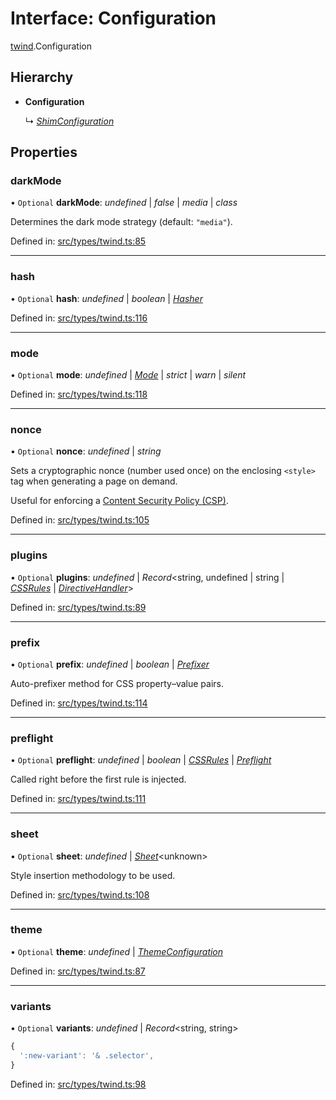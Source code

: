 # Interface: Configuration

[twind](../modules/twind.md).Configuration

## Hierarchy

* **Configuration**

  ↳ [*ShimConfiguration*](twind_shim.shimconfiguration.md)

## Properties

### darkMode

• `Optional` **darkMode**: *undefined* \| *false* \| *media* \| *class*

Determines the dark mode strategy (default: `"media"`).

Defined in: [src/types/twind.ts:85](https://github.com/gojutin/twind/blob/8f04bb3/src/types/twind.ts#L85)

___

### hash

• `Optional` **hash**: *undefined* \| *boolean* \| [*Hasher*](../modules/twind.md#hasher)

Defined in: [src/types/twind.ts:116](https://github.com/gojutin/twind/blob/8f04bb3/src/types/twind.ts#L116)

___

### mode

• `Optional` **mode**: *undefined* \| [*Mode*](twind.mode.md) \| *strict* \| *warn* \| *silent*

Defined in: [src/types/twind.ts:118](https://github.com/gojutin/twind/blob/8f04bb3/src/types/twind.ts#L118)

___

### nonce

• `Optional` **nonce**: *undefined* \| *string*

Sets a cryptographic nonce (number used once) on the enclosing `<style>` tag when generating a page on demand.

Useful for enforcing a [Content Security Policy (CSP)](https://developer.mozilla.org/docs/Web/HTTP/CSP).

Defined in: [src/types/twind.ts:105](https://github.com/gojutin/twind/blob/8f04bb3/src/types/twind.ts#L105)

___

### plugins

• `Optional` **plugins**: *undefined* \| *Record*<string, undefined \| string \| [*CSSRules*](twind.cssrules.md) \| [*DirectiveHandler*](twind.directivehandler.md)\>

Defined in: [src/types/twind.ts:89](https://github.com/gojutin/twind/blob/8f04bb3/src/types/twind.ts#L89)

___

### prefix

• `Optional` **prefix**: *undefined* \| *boolean* \| [*Prefixer*](../modules/twind.md#prefixer)

Auto-prefixer method for CSS property–value pairs.

Defined in: [src/types/twind.ts:114](https://github.com/gojutin/twind/blob/8f04bb3/src/types/twind.ts#L114)

___

### preflight

• `Optional` **preflight**: *undefined* \| *boolean* \| [*CSSRules*](twind.cssrules.md) \| [*Preflight*](twind.preflight.md)

Called right before the first rule is injected.

Defined in: [src/types/twind.ts:111](https://github.com/gojutin/twind/blob/8f04bb3/src/types/twind.ts#L111)

___

### sheet

• `Optional` **sheet**: *undefined* \| [*Sheet*](twind.sheet.md)<unknown\>

Style insertion methodology to be used.

Defined in: [src/types/twind.ts:108](https://github.com/gojutin/twind/blob/8f04bb3/src/types/twind.ts#L108)

___

### theme

• `Optional` **theme**: *undefined* \| [*ThemeConfiguration*](twind.themeconfiguration.md)

Defined in: [src/types/twind.ts:87](https://github.com/gojutin/twind/blob/8f04bb3/src/types/twind.ts#L87)

___

### variants

• `Optional` **variants**: *undefined* \| *Record*<string, string\>

```js
{
  ':new-variant': '& .selector',
}
```

Defined in: [src/types/twind.ts:98](https://github.com/gojutin/twind/blob/8f04bb3/src/types/twind.ts#L98)
